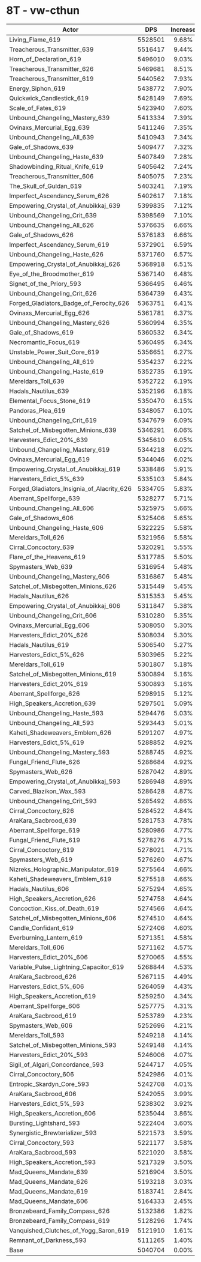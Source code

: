 # 8T - vw-cthun
| Actor | DPS | Increase |
|---|:---:|:---:|
|Living_Flame_619|5528501|9.68%|
|Treacherous_Transmitter_639|5516417|9.44%|
|Horn_of_Declaration_619|5496010|9.03%|
|Treacherous_Transmitter_626|5469681|8.51%|
|Treacherous_Transmitter_619|5440562|7.93%|
|Energy_Siphon_619|5438772|7.90%|
|Quickwick_Candlestick_619|5428149|7.69%|
|Scale_of_Fates_619|5423940|7.60%|
|Unbound_Changeling_Mastery_639|5413334|7.39%|
|Ovinaxs_Mercurial_Egg_639|5411246|7.35%|
|Unbound_Changeling_All_639|5410943|7.34%|
|Gale_of_Shadows_639|5409477|7.32%|
|Unbound_Changeling_Haste_639|5407849|7.28%|
|Shadowbinding_Ritual_Knife_619|5405642|7.24%|
|Treacherous_Transmitter_606|5405075|7.23%|
|The_Skull_of_Guldan_619|5403241|7.19%|
|Imperfect_Ascendancy_Serum_626|5402617|7.18%|
|Empowering_Crystal_of_Anubikkaj_639|5399835|7.12%|
|Unbound_Changeling_Crit_639|5398569|7.10%|
|Unbound_Changeling_All_626|5376635|6.66%|
|Gale_of_Shadows_626|5376183|6.66%|
|Imperfect_Ascendancy_Serum_619|5372901|6.59%|
|Unbound_Changeling_Haste_626|5371760|6.57%|
|Empowering_Crystal_of_Anubikkaj_626|5368918|6.51%|
|Eye_of_the_Broodmother_619|5367140|6.48%|
|Signet_of_the_Priory_593|5366495|6.46%|
|Unbound_Changeling_Crit_626|5364739|6.43%|
|Forged_Gladiators_Badge_of_Ferocity_626|5363751|6.41%|
|Ovinaxs_Mercurial_Egg_626|5361781|6.37%|
|Unbound_Changeling_Mastery_626|5360994|6.35%|
|Gale_of_Shadows_619|5360532|6.34%|
|Necromantic_Focus_619|5360495|6.34%|
|Unstable_Power_Suit_Core_619|5356651|6.27%|
|Unbound_Changeling_All_619|5354237|6.22%|
|Unbound_Changeling_Haste_619|5352735|6.19%|
|Mereldars_Toll_639|5352722|6.19%|
|Hadals_Nautilus_639|5352196|6.18%|
|Elemental_Focus_Stone_619|5350470|6.15%|
|Pandoras_Plea_619|5348057|6.10%|
|Unbound_Changeling_Crit_619|5347679|6.09%|
|Satchel_of_Misbegotten_Minions_639|5346291|6.06%|
|Harvesters_Edict_20%_639|5345610|6.05%|
|Unbound_Changeling_Mastery_619|5344218|6.02%|
|Ovinaxs_Mercurial_Egg_619|5344046|6.02%|
|Empowering_Crystal_of_Anubikkaj_619|5338486|5.91%|
|Harvesters_Edict_5%_639|5335103|5.84%|
|Forged_Gladiators_Insignia_of_Alacrity_626|5334705|5.83%|
|Aberrant_Spellforge_639|5328277|5.71%|
|Unbound_Changeling_All_606|5325975|5.66%|
|Gale_of_Shadows_606|5325406|5.65%|
|Unbound_Changeling_Haste_606|5322225|5.58%|
|Mereldars_Toll_626|5321956|5.58%|
|Cirral_Concoctory_639|5320291|5.55%|
|Flare_of_the_Heavens_619|5317785|5.50%|
|Spymasters_Web_639|5316954|5.48%|
|Unbound_Changeling_Mastery_606|5316867|5.48%|
|Satchel_of_Misbegotten_Minions_626|5315449|5.45%|
|Hadals_Nautilus_626|5315353|5.45%|
|Empowering_Crystal_of_Anubikkaj_606|5311847|5.38%|
|Unbound_Changeling_Crit_606|5310280|5.35%|
|Ovinaxs_Mercurial_Egg_606|5308050|5.30%|
|Harvesters_Edict_20%_626|5308034|5.30%|
|Hadals_Nautilus_619|5306540|5.27%|
|Harvesters_Edict_5%_626|5303965|5.22%|
|Mereldars_Toll_619|5301807|5.18%|
|Satchel_of_Misbegotten_Minions_619|5300894|5.16%|
|Harvesters_Edict_20%_619|5300893|5.16%|
|Aberrant_Spellforge_626|5298915|5.12%|
|High_Speakers_Accretion_639|5297501|5.09%|
|Unbound_Changeling_Haste_593|5294476|5.03%|
|Unbound_Changeling_All_593|5293443|5.01%|
|Kaheti_Shadeweavers_Emblem_626|5291207|4.97%|
|Harvesters_Edict_5%_619|5288852|4.92%|
|Unbound_Changeling_Mastery_593|5288745|4.92%|
|Fungal_Friend_Flute_626|5288684|4.92%|
|Spymasters_Web_626|5287042|4.89%|
|Empowering_Crystal_of_Anubikkaj_593|5286948|4.89%|
|Carved_Blazikon_Wax_593|5286428|4.87%|
|Unbound_Changeling_Crit_593|5285492|4.86%|
|Cirral_Concoctory_626|5284522|4.84%|
|AraKara_Sacbrood_639|5281753|4.78%|
|Aberrant_Spellforge_619|5280986|4.77%|
|Fungal_Friend_Flute_619|5278276|4.71%|
|Cirral_Concoctory_619|5278021|4.71%|
|Spymasters_Web_619|5276260|4.67%|
|Nizreks_Holographic_Manipulator_619|5275564|4.66%|
|Kaheti_Shadeweavers_Emblem_619|5275518|4.66%|
|Hadals_Nautilus_606|5275294|4.65%|
|High_Speakers_Accretion_626|5274758|4.64%|
|Concoction_Kiss_of_Death_619|5274566|4.64%|
|Satchel_of_Misbegotten_Minions_606|5274510|4.64%|
|Candle_Confidant_619|5272406|4.60%|
|Everburning_Lantern_619|5271351|4.58%|
|Mereldars_Toll_606|5271162|4.57%|
|Harvesters_Edict_20%_606|5270065|4.55%|
|Variable_Pulse_Lightning_Capacitor_619|5268844|4.53%|
|AraKara_Sacbrood_626|5267115|4.49%|
|Harvesters_Edict_5%_606|5264059|4.43%|
|High_Speakers_Accretion_619|5259250|4.34%|
|Aberrant_Spellforge_606|5257775|4.31%|
|AraKara_Sacbrood_619|5253789|4.23%|
|Spymasters_Web_606|5252696|4.21%|
|Mereldars_Toll_593|5249218|4.14%|
|Satchel_of_Misbegotten_Minions_593|5249148|4.14%|
|Harvesters_Edict_20%_593|5246006|4.07%|
|Sigil_of_Algari_Concordance_593|5244717|4.05%|
|Cirral_Concoctory_606|5242986|4.01%|
|Entropic_Skardyn_Core_593|5242708|4.01%|
|AraKara_Sacbrood_606|5242055|3.99%|
|Harvesters_Edict_5%_593|5238302|3.92%|
|High_Speakers_Accretion_606|5235044|3.86%|
|Bursting_Lightshard_593|5222404|3.60%|
|Synergistic_Brewterializer_593|5221573|3.59%|
|Cirral_Concoctory_593|5221177|3.58%|
|AraKara_Sacbrood_593|5221020|3.58%|
|High_Speakers_Accretion_593|5217329|3.50%|
|Mad_Queens_Mandate_639|5216904|3.50%|
|Mad_Queens_Mandate_626|5193218|3.03%|
|Mad_Queens_Mandate_619|5183741|2.84%|
|Mad_Queens_Mandate_606|5164333|2.45%|
|Bronzebeard_Family_Compass_626|5132386|1.82%|
|Bronzebeard_Family_Compass_619|5128296|1.74%|
|Vanquished_Clutches_of_Yogg_Saron_619|5121910|1.61%|
|Remnant_of_Darkness_593|5111265|1.40%|
|Base|5040704|0.00%|
